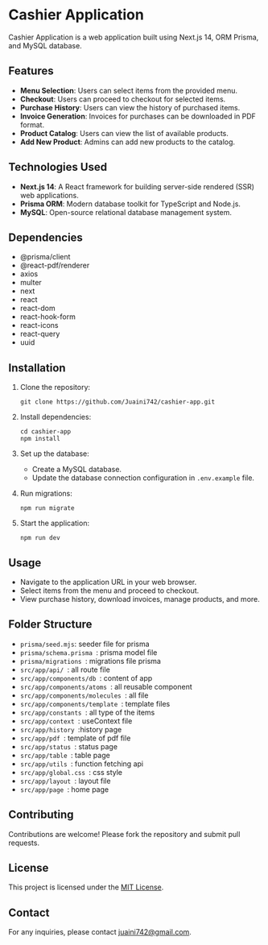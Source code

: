 # Cashier Application

Cashier Application is a web application built using Next.js 14, ORM Prisma, and MySQL database.

## Features

- **Menu Selection**: Users can select items from the provided menu.
- **Checkout**: Users can proceed to checkout for selected items.
- **Purchase History**: Users can view the history of purchased items.
- **Invoice Generation**: Invoices for purchases can be downloaded in PDF format.
- **Product Catalog**: Users can view the list of available products.
- **Add New Product**: Admins can add new products to the catalog.

## Technologies Used

- **Next.js 14**: A React framework for building server-side rendered (SSR) web applications.
- **Prisma ORM**: Modern database toolkit for TypeScript and Node.js.
- **MySQL**: Open-source relational database management system.

## Dependencies

- @prisma/client
- @react-pdf/renderer
- axios
- multer
- next
- react
- react-dom
- react-hook-form
- react-icons
- react-query
- uuid

## Installation

1. Clone the repository:

   ```
   git clone https://github.com/Juaini742/cashier-app.git
   ```

2. Install dependencies:

   ```
   cd cashier-app
   npm install
   ```

3. Set up the database:

   - Create a MySQL database.
   - Update the database connection configuration in `.env.example` file.

4. Run migrations:

   ```
   npm run migrate
   ```

5. Start the application:
   ```
   npm run dev
   ```

## Usage

- Navigate to the application URL in your web browser.
- Select items from the menu and proceed to checkout.
- View purchase history, download invoices, manage products, and more.

## Folder Structure

- `prisma/seed.mjs`: seeder file for prisma
- `prisma/schema.prisma `: prisma model file
- `prisma/migrations `: migrations file prisma
- `src/app/api/ `: all route file
- `src/app/components/db `: content of app
- `src/app/components/atoms `: all reusable component
- `src/app/components/molecules `: all file
- `src/app/components/template `: template files
- `src/app/constants `: all type of the items
- `src/app/context `: useContext file
- `src/app/history `:history page
- `src/app/pdf `: template of pdf file
- `src/app/status `: status page
- `src/app/table `: table page
- `src/app/utils `: function fetching api
- `src/app/global.css `: css style
- `src/app/layout `: layout file
- `src/app/page `: home page

## Contributing

Contributions are welcome! Please fork the repository and submit pull requests.

## License

This project is licensed under the [MIT License](LICENSE).

## Contact

For any inquiries, please contact [juaini742@gmail.com](mailto:juaini742@gmail.com).
